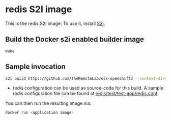 # redis S2I image

This is the redis S2I image:
To use it, install [S2I](https://github.com/openshift/source-to-image).

## Build the Docker s2i enabled builder image
````
make
````
## Sample invocation
```sh
s2i build https://github.com/TheRemoteLab/elk-openshift3 --context-dir=redis/test/test-app redis <application image>
```
- redis configuration can be used as source-code for this build. A sample redis configuration file can be found at [redis/test/test-app/redis.conf](https://github.com/TheRemoteLab/elk-openshift3/tree/dev/redis/test/test-app/redis.conf)

You can then run the resulting image via:
```sh
docker run <application image>
```
